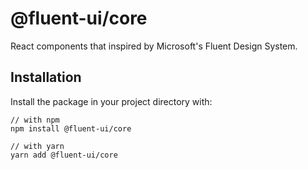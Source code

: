 # @fluent-ui/core

React components that inspired by Microsoft's Fluent Design System.

## Installation

Install the package in your project directory with:

```
// with npm
npm install @fluent-ui/core

// with yarn
yarn add @fluent-ui/core
```
